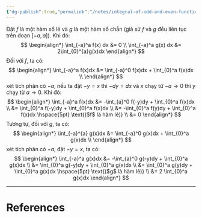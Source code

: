 ```yaml
---
{"dg-publish":true,"permalink":"/notes/integral-of-odd-and-even-function/","noteIcon":"📝","created":"2024-08-02T10:46:38.344+07:00","updated":"2024-08-02T10:48:17.465+07:00"}
---
```



Đặt $f$ là một hàm số lẻ và $g$ là một hàm số chẵn (giả sử $f$ và $g$ đều liên tục trên đoạn $[-a, a]$). Khi đó:
$$
\begin{align*}
\int_{-a}^a f(x) dx &= 0 \\
\int_{-a}^a g(x) dx &= 2\int_{0}^{a}g(x)dx
\end{align*}
$$
Đối với $f$, ta có:
$$
\begin{align*}
\int_{-a}^a f(x)dx &= \int_{-a}^0 f(x)dx + \int_{0}^a f(x)dx \\
\end{align*}
$$
xét tích phân có $-a$, nếu ta đặt $-y = x$ thì $-dy = dx$ và $x$ chạy từ $-a \to 0$ thì $y$ chạy từ $a \to 0$. Khi đó:
$$
\begin{align*}
\int_{-a}^a f(x)dx &= -\int_{a}^0 f(-y)dy + \int_{0}^a f(x)dx \\
&= \int_{0}^a f(-y)dy + \int_{0}^a f(x)dx \\
&= -\int_{0}^a f(y)dy + \int_{0}^a f(x)dx \hspace{5pt} \text{($f$ là hàm lẻ)} \\
&= 0
\end{align*}
$$
Tương tự, đối với $g$, ta có:
$$
\begin{align*}
\int_{-a}^{a} g(x)dx &= \int_{-a}^0 g(x)dx + \int_{0}^a g(x)dx \\
\end{align*}
$$
xét tích phân có $-a$, đặt $-y = x$, ta có:
$$
\begin{align*}
\int_{-a}^a g(x)dx &= -\int_{a}^0 g(-y)dy + \int_{0}^a g(x)dx \\
&= \int_{0}^a g(-y)dy + \int_{0}^a g(x)dx \\
&= \int_{0}^a g(y)dy + \int_{0}^a g(x)dx \hspace{5pt} \text{($g$ là hàm lẻ)} \\
&= 2 \int_{0}^a g(x)dx
\end{align*}
$$

---
# References